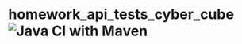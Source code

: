 # homework_api_tests_cyber_cube ![Java CI with Maven](https://github.com/gera-wolkow/homework_api_tests_cyber_cube/workflows/Java%20CI%20with%20Maven/badge.svg)
